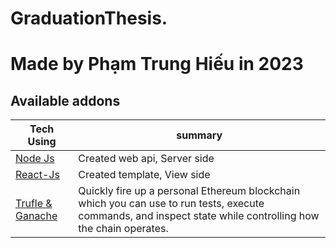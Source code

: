 # GraduationThesis.
# Made by Phạm Trung Hiếu in 2023 

[//]: # (addons)

Available addons
----------------
Tech Using | summary
--- | ---
[Node Js](DATN-PhamTrungHieu-18it135/project/Project-Nodejs-2/server/) | Created web api, Server side
[React-Js](DATN-PhamTrungHieu-18it135/project/Project-Nodejs-2/web-ban-hang/) | Created template, View side
[Trufle & Ganache](DATN-PhamTrungHieu-18it135/project/Project-Nodejs-2/truffle/) | Quickly fire up a personal Ethereum blockchain which you can use to run tests, execute commands, and inspect state while controlling how the chain operates.


[//]: # (end addons)
